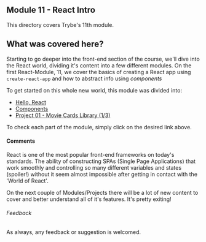 ## Module 11 - React Intro

This directory covers Trybe's 11th module.

## What was covered here?

Starting to go deeper into the front-end section of the course, we'll dive into the React world, dividing it's content into a few different modules. On the first React-Module, 11, we cover the basics of creating a React app using `create-react-app` and how to abstract info using *components*

To get started on this whole new world, this module was divided into:

* [Hello, React](./11.1_Hello_World)
* [Components](./11.2_Components)
* [Project 01 - Movie Cards Library (1/3)](./Project_01_Movie_Library)

To check each part of the module, simply click on the desired link above.

#### Comments

React is one of the most popular front-end frameworks on today's standards. The ability of constructing SPAs (Single Page Applications) that work smoothly and controlling so many different variables and states (spoiler!) without it seem almost impossible after getting in contact with the 'World of React'.

On the next couple of Modules/Projects there will be a lot of new content to cover and better understand all of it's features. It's pretty exiting!

###### Feedback

As always, any feedback or suggestion is welcomed.

